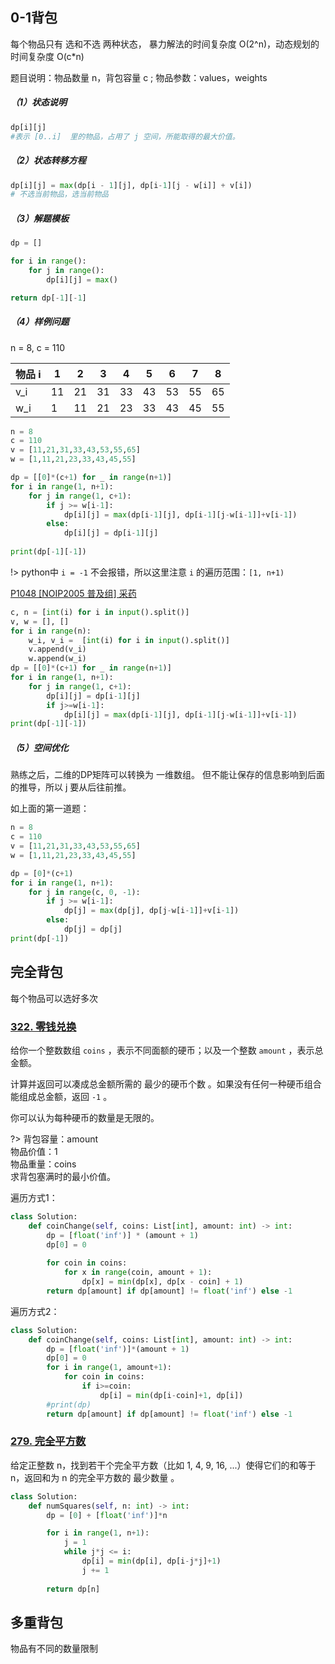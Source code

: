 ## 0-1背包

每个物品只有 选和不选 两种状态， 暴力解法的时间复杂度 O(2^n)，动态规划的时间复杂度 O(c*n)

题目说明：物品数量 n，背包容量 c ; 物品参数：values，weights

##### （1）状态说明
```python
dp[i][j]
#表示 [0..i]  里的物品，占用了 j 空间，所能取得的最大价值。
```

##### （2）状态转移方程

```python
dp[i][j] = max(dp[i - 1][j], dp[i-1][j - w[i]] + v[i])
# 不选当前物品，选当前物品
```

##### （3）解题模板

```python
dp = []

for i in range():
    for j in range():
        dp[i][j] = max()

return dp[-1][-1]
```

##### （4）样例问题

n = 8, c = 110

| 物品 i | 1   | 2   | 3   | 4   | 5   | 6   | 7   | 8   |
| ------ | --- | --- | --- | --- | --- | --- | --- | --- |
| v_i    | 11  | 21  | 31  | 33  | 43  | 53  | 55  | 65  |
| w_i    | 1   | 11  | 21  | 23  | 33  | 43  | 45  | 55  |

```python
n = 8
c = 110
v = [11,21,31,33,43,53,55,65]
w = [1,11,21,23,33,43,45,55]

dp = [[0]*(c+1) for _ in range(n+1)]
for i in range(1, n+1):
    for j in range(1, c+1):
        if j >= w[i-1]:
            dp[i][j] = max(dp[i-1][j], dp[i-1][j-w[i-1]]+v[i-1])
        else:
            dp[i][j] = dp[i-1][j]
        
print(dp[-1][-1])
```
!> python中 `i = -1` 不会报错，所以这里注意 `i` 的遍历范围：`[1, n+1)`

[P1048 [NOIP2005 普及组] 采药](https://www.luogu.com.cn/problem/P1048)

```python
c, n = [int(i) for i in input().split()]
v, w = [], []
for i in range(n):
    w_i, v_i =  [int(i) for i in input().split()]
    v.append(v_i)
    w.append(w_i)
dp = [[0]*(c+1) for _ in range(n+1)]
for i in range(1, n+1):
    for j in range(1, c+1):
        dp[i][j] = dp[i-1][j]
        if j>=w[i-1]:
            dp[i][j] = max(dp[i-1][j], dp[i-1][j-w[i-1]]+v[i-1])
print(dp[-1][-1])
```

##### （5）空间优化

熟练之后，二维的DP矩阵可以转换为 一维数组。 
但不能让保存的信息影响到后面的推导，所以 j 要从后往前推。

如上面的第一道题：

```python
n = 8
c = 110
v = [11,21,31,33,43,53,55,65]
w = [1,11,21,23,33,43,45,55]

dp = [0]*(c+1)
for i in range(1, n+1):
    for j in range(c, 0, -1):
        if j >= w[i-1]:
            dp[j] = max(dp[j], dp[j-w[i-1]]+v[i-1])
        else:
            dp[j] = dp[j]       
print(dp[-1])
```


## 完全背包

每个物品可以选好多次

### [322. 零钱兑换](https://leetcode-cn.com/problems/coin-change/)

给你一个整数数组 `coins` ，表示不同面额的硬币；以及一个整数 `amount` ，表示总金额。

计算并返回可以凑成总金额所需的 最少的硬币个数 。如果没有任何一种硬币组合能组成总金额，返回 `-1` 。

你可以认为每种硬币的数量是无限的。


?> 背包容量：amount<br> 物品价值：1<br> 物品重量：coins<br> 求背包塞满时的最小价值。


遍历方式1：
```python
class Solution:
    def coinChange(self, coins: List[int], amount: int) -> int:
        dp = [float('inf')] * (amount + 1)
        dp[0] = 0
        
        for coin in coins:
            for x in range(coin, amount + 1):
                dp[x] = min(dp[x], dp[x - coin] + 1)
        return dp[amount] if dp[amount] != float('inf') else -1
```
遍历方式2：
```python
class Solution:
    def coinChange(self, coins: List[int], amount: int) -> int:
        dp = [float('inf')]*(amount + 1)
        dp[0] = 0
        for i in range(1, amount+1):
            for coin in coins:
                if i>=coin:
                    dp[i] = min(dp[i-coin]+1, dp[i])
        #print(dp)
        return dp[amount] if dp[amount] != float('inf') else -1
```


### [279. 完全平方数](https://leetcode-cn.com/problems/perfect-squares/)

给定正整数 n，找到若干个完全平方数（比如 1, 4, 9, 16, ...）使得它们的和等于 n，返回和为 n 的完全平方数的 最少数量 。

```python
class Solution:
    def numSquares(self, n: int) -> int:
        dp = [0] + [float('inf')]*n

        for i in range(1, n+1):
            j = 1
            while j*j <= i:
                dp[i] = min(dp[i], dp[i-j*j]+1)
                j += 1
        
        return dp[n]
```

## 多重背包

物品有不同的数量限制